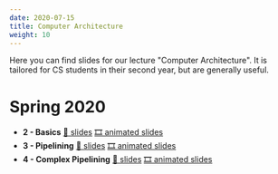 ```yaml
---
date: 2020-07-15
title: Computer Architecture
weight: 10
---
```


Here you can find slides for our lecture "Computer Architecture". It is tailored
for CS students in their second year, but are generally useful.

# Spring 2020

- **2 - Basics** [📖 slides](/slides/ca_2020_02_basics.pdf) [🎞️ animated slides](/slides/ca_2020_02_basics-animated.pdf)
- **3 - Pipelining** [📖 slides](/slides/ca_2020_03_pipelining.pdf) [🎞️ animated slides](/slides/ca_2020_03_pipelining-animated.pdf)
- **4 - Complex Pipelining** [📖 slides](/slides/ca_2020_04_complexpipelining.pdf) [🎞️ animated slides](/slides/ca_2020_04_complexpipelining-animated.pdf)
